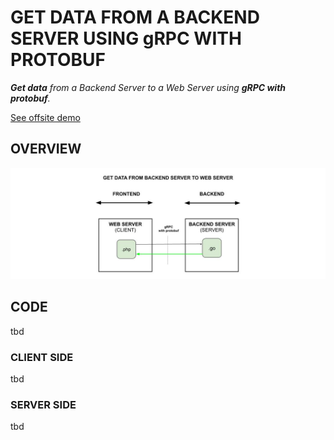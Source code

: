# GET DATA FROM A BACKEND SERVER USING gRPC WITH PROTOBUF

_**Get data**
from a Backend Server
to a Web Server
using **gRPC with protobuf**._
  
[See offsite demo](http://www.jeffdecola.com/my-frontend-and-backend-api-examples/index.php?page=get-data-from-backend-server-to-web-server-using-grpc-with-protobuf)

## OVERVIEW

![IMAGE - get-data-from-backend-server-to-web-server-using-grpc-with-protobuf - IMAGE](../../../docs/pics/get-data-from-backend-server-to-web-server-using-grpc-with-protobuf.jpg)

## CODE

tbd

### CLIENT SIDE

tbd

### SERVER SIDE

tbd
